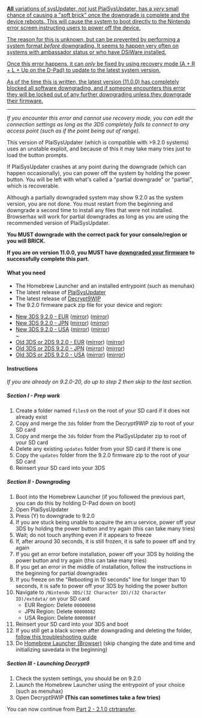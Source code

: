 [**All** variations of sysUpdater, *not* just PlaiSysUpdater, has a *very* small chance of causing a "soft brick" once the downgrade is complete and the device reboots. This will cause the system to boot directly to the Nintendo error screen instructing users to power off the device.](https://github.com/Plailect/PlaiSysUpdater/issues/8#issuecomment-218588857)

[The reason for this is unknown, but can be prevented by performing a system format *before* downgrading. It seems to happen very often on systems with ambassador status or who have DSiWare installed.](https://github.com/Plailect/PlaiSysUpdater/issues/8#issuecomment-218588857)

[Once this error happens, it can *only* be fixed by using recovery mode (A + R + L + Up on the D-Pad) to update to the latest system version.](https://github.com/Plailect/PlaiSysUpdater/issues/8#issuecomment-218588857)

[As of the time this is written, the latest version (11.0.0) has completely blocked all software downgrading, and if someone encounters this error they will be locked out of any further downgrading unless they downgrade their firmware.](https://github.com/Plailect/PlaiSysUpdater/issues/8#issuecomment-218588857)

---

*If you encounter this error and cannot use recovery mode, you can edit the connection settings as long as the 3DS completely fails to connect to any access point (such as if the point being out of range).*

This version of PlaiSysUpdater (which is compatible with >9.2.0 systems) uses an unstable exploit, and because of this it may take many tries just to load the button prompts.

If PlaiSysUpdater crashes at any point during the downgrade (which can happen occasionally), you can power off the system by holding the power button. You will be left with what's called a "partial downgrade" or "partial", which is recoverable.

Although a partially downgraded system may show 9.2.0 as the system version, you are not done. You must restart from the beginning and downgrade a second time to install any files that were not installed. Browserhax will work for partial downgrades as long as you are using the recommended version of PlaiSysUpdater.

**You MUST downgrade with the correct pack for your console/region or you will BRICK.**

**If you are on version 11.0.0, you MUST have [downgraded your firmware](Firmware-Downgrade) to successfully complete this part.**

#### What you need

* The Homebrew Launcher and an installed entrypoint (such as menuhax)
* The latest release of [PlaiSysUpdater](https://github.com/Plailect/PlaiSysUpdater/releases/)
* The latest release of [Decrypt9WIP](https://github.com/d0k3/Decrypt9WIP/releases)
* The 9.2.0 firmware pack zip file for your device and region:
 +    <a href="https://plailect.github.io/Guide/9.2.0-20E(Full)_n3DS.torrent" target="_blank">New 3DS 9.2.0 - EUR</a> ([mirror](https://mega.nz/#!F4U32b4B!tPhl3G0HEmzg5Pd5zQ29ndf1icQqU_LBoogygSL13EY)) ([mirror](https://drive.google.com/open?id=0BzPfvjeuhqoDOWpMTWdybzF3TUU))  
 +    <a href="https://plailect.github.io/Guide/9.2.0-20J(Full)_n3DS.torrent" target="_blank">New 3DS 9.2.0 - JPN</a> ([mirror](https://mega.nz/#!VxcF3TIK!Bm5LgFxo5V4Nepe9ZlWnx7bichE1V7p7pR_HqwimU5M)) ([mirror](https://drive.google.com/file/d/0BzPfvjeuhqoDU2plUWwxa2gtV0E/view?usp=sharing))    
 +    <a href="https://plailect.github.io/Guide/9.2.0-20U(Full)_n3DS.torrent" target="_blank">New 3DS 9.2.0 - USA</a> ([mirror](https://mega.nz/#!gslWiIoK!SF7uFk9rzWTK6oitCDoeAdvphcCzhKWsnTAMXw7zwOU)) ([mirror](https://drive.google.com/file/d/0BzPfvjeuhqoDbEV2aTRjb1oxekE/view?usp=sharing))    
~
 +    <a href="https://plailect.github.io/Guide/9.2.0-20E(Full).torrent" target="_blank">Old 3DS or 2DS 9.2.0 - EUR</a> ([mirror](https://mega.nz/#!xh0wCRYQ!AaxVlej5jG4YPthojiI403alEtYfrkqq4FfdTy10EcU)) ([mirror](https://drive.google.com/file/d/0BzPfvjeuhqoDT0oxaGxPSmJ5Rlk/view?usp=sharing))    
 +    <a href="https://plailect.github.io/Guide/9.2.0-20J(Full).torrent" target="_blank">Old 3DS or 2DS 9.2.0 - JPN</a> ([mirror](https://mega.nz/#!dxMUgTDL!sWvpVP4yWL_H66sOMG9VCJh3xMGG0_GgaX22gTpRE24)) ([mirror](https://drive.google.com/file/d/0BzPfvjeuhqoDNnNrXzh4UlFPNzQ/view?usp=sharing))    
 +    <a href="https://plailect.github.io/Guide/9.2.0-20U(Full).torrent" target="_blank">Old 3DS or 2DS 9.2.0 - USA</a> ([mirror](https://mega.nz/#!VsMTFDIR!-TfpWoCcCNEky-EfWHFDb1Cf6Ob0VJL0oF01J2YD2Cs)) ([mirror](https://drive.google.com/file/d/0BzPfvjeuhqoDRVY4YWVsMjVqTkU/view?usp=sharing))

#### Instructions

*If you are already on 9.2.0-20, do up to step 2 then skip to the last section.*

##### Section I - Prep work

1. Create a folder named `files9` on the root of your SD card if it does not already exist
3. Copy and merge the `3ds` folder from the Decrypt9WIP zip to root of your SD card
2. Copy and merge the `3ds` folder from the PlaiSysUpdater zip to root of your SD card
4. Delete any existing `updates` folder from your SD card if there is one
5. Copy the `updates` folder from the 9.2.0 firmware zip to the root of your SD card
6. Reinsert your SD card into your 3DS

##### Section II - Downgrading

1. Boot into the Homebrew Launcher (if you followed the previous part, you can do this by holding D-Pad down on boot)    
2. Open PlaiSysUpdater
5. Press (Y) to downgrade to 9.2.0
6. If you are stuck being unable to acquire the am:u service, power off your 3DS by holding the power button and try again (this can take many tries)
7. Wait; do not touch anything even if it appears to freeze
8. If, after around 30 seconds, it is still frozen, it is safe to power off and try again
9. If you get an error before installation, power off your 3DS by holding the power button and try again (this can take many tries)
10. If you get an error in the middle of installation, follow the instructions in the beginning for partial downgrades
11. If you freeze on the "Rebooting in 10 seconds" line for longer than 10 seconds, it is safe to power off your 3DS by holding the power button
13. Navigate to `/Nintendo 3DS/(32 Character ID)/(32 Character ID)/extdata/` on your SD card
    + EUR Region: Delete `00000098`
    + JPN Region: Delete `00000082`
    + USA Region: Delete `0000008f`
14. Reinsert your SD card into your 3DS and boot
12. If you still get a black screen after downgrading and deleting the folder, [follow this troubleshooting guide](Troubleshooting#ts_sys_down)
14. Do [Homebrew Launcher (Browser)](Homebrew-Launcher-(Browser)) (skip changing the date and time and initializing savedata in the beginning)

##### Section III - Launching Decrypt9

1. Check the system settings, you should be on 9.2.0
2. Launch the Homebrew Launcher using the entrypoint of your choice (such as menuhax)
3. Open Decrypt9WIP **(This can sometimes take a few tries)**

You can now continue from [Part 2 - 2.1.0 ctrtransfer](Part-2-(2.1.0-ctrtransfer)).
